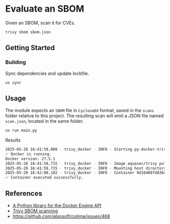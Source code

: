 # Evaluate an SBOM

Given an SBOM, scan it for CVEs.

```bash
trivy sbom sbom.json
```

## Getting Started

### Building

Sync dependencies and update lockfile.

```bash
uv sync
```

## Usage

The module expects an `SBOM` file in `CycloneDX` format, saved in the `scans` folder relative to this project. The resulting scan will emit a JSON file named `scan.json`, located in the same folder.

```bash
uv run main.py
```

Results

```bash
2025-05-28 16:41:59,008 - trivy_docker - INFO - Starting py-docker-trivy!
✅ Docker is running.
Docker version: 27.5.1
2025-05-28 16:41:59,715 - trivy_docker - INFO - Image aquasec/trivy pulled successfully.
2025-05-28 16:41:59,715 - trivy_docker - INFO - Mounting host directory D:\Users\ghays\poc\py-docker-trivy\scans to container path /mnt/scans
2025-05-28 16:42:00,102 - trivy_docker - INFO - Container 9d16408fd836acee6ab367a95a0489303ce485acb61ec704b92989a857dd3a5c started with command: sbom /mnt/scans/sbom.json --format json --output /mnt/scans/scan.json --quiet
✅ Container executed successfully.
```

## References
- [A Python library for the Docker Engine API](https://github.com/docker/docker-py)
- [Trivy SBOM scanning](https://trivy.dev/latest/docs/target/sbom/)
- https://github.com/abiosoft/colima/issues/468
